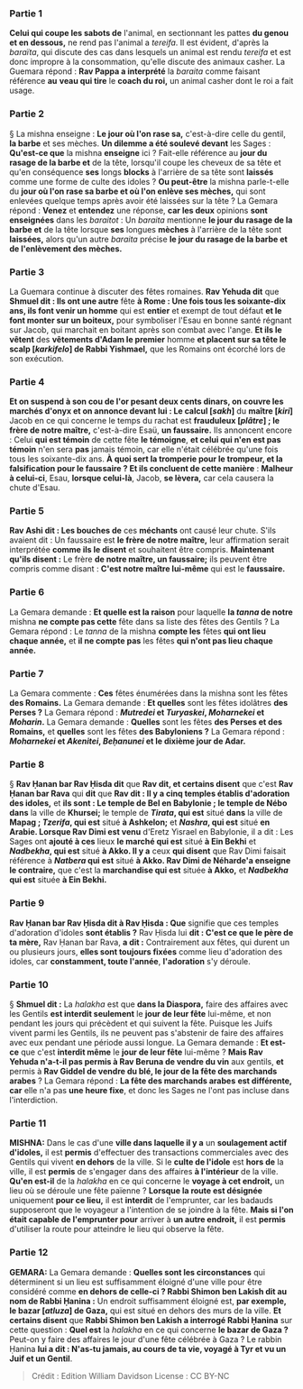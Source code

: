 
### Partie 1
<b>Celui qui coupe les sabots de</b> l'animal, en sectionnant les pattes <b>du genou et en dessous,</b> ne rend pas l'animal a <i>tereifa</i>. Il est évident, d'après la <i>baraïta</i>, qui discute des cas dans lesquels un animal est rendu <i>tereifa</i> et est donc impropre à la consommation, qu'elle discute des animaux casher. La Guemara répond : <b>Rav Pappa a interprété</b> la <i>baraita</i> comme faisant référence <b>au</b> <b>veau qui tire</b> le <b>coach du roi,</b> un animal casher dont le roi a fait usage.

### Partie 2
§ La mishna enseigne : <b>Le jour où l'on rase sa,</b> c'est-à-dire celle du gentil, <b>la barbe</b> et ses mèches. <b>Un dilemme a été soulevé devant</b> les Sages : <b>Qu'est-ce que</b> la mishna <b>enseigne</b> ici ? Fait-elle référence au <b>jour du rasage de la barbe et</b> de la tête, lorsqu'il coupe les cheveux de sa tête et qu'en conséquence <b>ses</b> longs <b>blocks</b> à l'arrière de sa tête sont <b>laissés</b> comme une forme de culte des idoles ? <b>Ou peut-être</b> la mishna parle-t-elle du <b>jour où l'on rase sa barbe et où l'on enlève ses mèches,</b> qui sont enlevées quelque temps après avoir été laissées sur la tête ? La Gemara répond : <b>Venez</b> et <b>entendez</b> une réponse, <b>car les deux</b> opinions <b>sont enseignées</b> dans les <i>baraitot</i> : Un <i>baraita</i> mentionne <b>le jour du rasage de la barbe et</b> de la tête lorsque <b>ses</b> longues <b>mèches</b> à l'arrière de la tête sont <b>laissées,</b> alors qu'un autre <i>baraita</i> précise <b>le jour du rasage de la barbe et de l'enlèvement des mèches.</b>

### Partie 3
La Guemara continue à discuter des fêtes romaines. <b>Rav Yehuda dit</b> que <b>Shmuel dit : Ils ont une autre</b> fête <b>à Rome : Une fois tous les soixante-dix ans, ils font venir un homme</b> qui est <b>entier</b> et exempt de tout défaut <b>et le font monter sur un boiteux,</b> pour symboliser l'Esau en bonne santé régnant sur Jacob, qui marchait en boitant après son combat avec l'ange. <b>Et ils le vêtent</b> des <b>vêtements d'Adam le premier</b> homme <b>et placent sur sa tête le scalp [<i>karkifelo</i>] de Rabbi Yishmael,</b> que les Romains ont écorché lors de son exécution.

### Partie 4
<b>Et on suspend à son cou de l'or pesant deux cents dinars, on couvre les marchés d'onyx et on annonce devant lui : Le calcul [<i>sakh</i>]</b> du <b>maître [<i>kiri</i>]</b> Jacob en ce qui concerne le temps du rachat est <b>frauduleux [<i>plâtre</i>] ; le frère de notre maître,</b> c'est-à-dire Esaü, <b>un faussaire.</b> Ils annoncent encore : Celui <b>qui est témoin</b> de cette fête <b>le témoigne</b>, <b>et celui qui n'en est pas témoin</b> n'en sera <b>pas</b> jamais témoin, car elle n'était célébrée qu'une fois tous les soixante-dix ans. <b>À quoi sert la tromperie pour le trompeur, et la falsification pour le faussaire ? Et ils concluent de cette manière</b> : <b>Malheur à celui-ci</b>, Esau, <b>lorsque celui-là</b>, Jacob, <b>se lèvera,</b> car cela causera la chute d'Esau.

### Partie 5
<b>Rav Ashi dit : Les bouches de</b> ces <b>méchants</b> ont causé leur chute. S'ils avaient dit : Un faussaire</b> est <b>le frère de notre maître,</b> leur affirmation serait interprétée <b>comme ils le disent</b> et souhaitent être compris. <b>Maintenant qu'ils disent :</b> Le frère <b>de notre maître, un faussaire;</b> ils peuvent être compris comme disant : <b>C'est notre maître lui-même</b> qui est le <b>faussaire.</b>

### Partie 6
La Gemara demande : <b>Et quelle est la raison</b> pour laquelle <b>la <i>tanna</i> de notre</b> mishna <b>ne compte pas cette</b> fête dans sa liste des fêtes des Gentils ? La Gemara répond : Le <i>tanna</i> de la mishna <b>compte les</b> fêtes <b>qui ont lieu chaque année,</b> et <b>il ne compte pas</b> les fêtes <b>qui n'ont pas lieu chaque année.</b>

### Partie 7
La Gemara commente : <b>Ces</b> fêtes énumérées dans la mishna sont les fêtes <b>des Romains.</b> La Gemara demande : <b>Et quelles</b> sont les fêtes idolâtres <b>des Perses ?</b> La Gemara répond : <b><i>Mutredei</i> et <i>Turyaskei</i>, <i>Moharnekei</i> et <i>Moharin</i>.</b> La Gemara demande : <b>Quelles</b> sont les fêtes <b>des Perses et des Romains,</b> et <b>quelles</b> sont les fêtes <b>des Babyloniens ?</b> La Gemara répond : <b><i>Moharnekei</i> et <i>Akenitei</i>, <i>Beḥanunei</i> et le dixième jour de Adar.</b>

### Partie 8
§ <b>Rav Ḥanan bar Rav Ḥisda dit</b> que <b>Rav dit, et certains disent</b> que c'est <b>Rav Ḥanan bar Rava</b> qui <b>dit</b> que <b>Rav dit : Il y a cinq temples établis d'adoration des idoles,</b> et <b>ils sont : Le temple de Bel en Babylonie ; le temple de Nébo dans</b> la ville de <b>Khursei;</b> le temple de <b><i>Tirata</i>, qui est</b> situé <b>dans</b> la ville de <b>Mapag ; <i>Tzerifa</i>, qui est</b> situé <b>à Ashkelon;</b> et <b><i>Nashra</i>, qui est</b> situé <b>en Arabie. Lorsque Rav Dimi est venu</b> d'Eretz Yisrael en Babylonie, il a dit : Les Sages ont <b>ajouté à ces</b> lieux <b>le marché qui est</b> situé <b>à Ein Bekhi</b> et <b><i>Nadbekha</i>, qui est</b> situé <b>à Akko. Il y a</b> ceux <b>qui disent</b> que Rav Dimi faisait référence à <b><i>Natbera</i> qui est</b> situé <b>à Akko. Rav Dimi de Néharde'a enseigne le contraire,</b> que c'est la <b>marchandise qui est</b> située <b>à Akko,</b> et <b><i>Nadbekha</i> qui est</b> située <b>à Ein Bekhi.</b>

### Partie 9
<b>Rav Ḥanan bar Rav Ḥisda dit à Rav Ḥisda : Que</b> signifie que ces temples d'adoration d'idoles <b>sont établis ?</b> Rav Ḥisda lui <b>dit : C'est ce que le père de ta mère,</b> Rav Ḥanan bar Rava, <b>a dit :</b> Contrairement aux fêtes, qui durent un ou plusieurs jours, <b>elles sont toujours fixées</b> comme lieu d'adoration des idoles, car <b>constamment, toute l'année</b>, <b>l'adoration</b> s'y déroule.

### Partie 10
§ <b>Shmuel dit :</b> La <i>halakha</i> est que <b>dans la Diaspora,</b> faire des affaires avec les Gentils <b>est interdit seulement</b> le <b>jour de leur fête</b> lui-même, et non pendant les jours qui précèdent et qui suivent la fête. Puisque les Juifs vivent parmi les Gentils, ils ne peuvent pas s'abstenir de faire des affaires avec eux pendant une période aussi longue. La Gemara demande : <b>Et est-ce</b> que c'est <b>interdit même</b> le <b>jour de leur fête</b> lui-même ? <b>Mais Rav Yehuda n'a-t-il pas permis à Rav Beruna de vendre du vin</b> aux gentils, <b>et</b> permis à <b>Rav Giddel de vendre du blé, le jour de la fête des marchands arabes</b> ? La Gemara répond : <b>La fête des marchands arabes</b> <b>est différente, car</b> elle n'a pas <b>une heure fixe</b>, et donc les Sages ne l'ont pas incluse dans l'interdiction.

### Partie 11
<strong>MISHNA:</strong> Dans le cas d'une <b>ville dans laquelle il y a</b> un <b>soulagement actif d'idoles,</b> il est <b>permis</b> d'effectuer des transactions commerciales avec des Gentils qui vivent <b>en dehors</b> de la ville. Si le <b>culte de l'idole</b> est <b>hors de</b> la ville, il est <b>permis</b> de s'engager dans des affaires <b>à l'intérieur</b> de la ville. <b>Qu'en est-il</b> de la <i>halakha</i> en ce qui concerne le <b>voyage à cet endroit,</b> un lieu où se déroule une fête païenne ? <b>Lorsque la route est désignée</b> uniquement <b>pour ce lieu,</b> il est <b>interdit</b> de l'emprunter, car les badauds supposeront que le voyageur a l'intention de se joindre à la fête. <b>Mais si l'on était capable de l'emprunter pour</b> arriver à <b>un autre endroit,</b> il est <b>permis</b> d'utiliser la route pour atteindre le lieu qui observe la fête.

### Partie 12
<strong>GEMARA:</strong> La Gemara demande : <b>Quelles sont les circonstances</b> qui déterminent si un lieu est suffisamment éloigné d'une ville pour être considéré comme <b>en dehors de celle-ci ? Rabbi Shimon ben Lakish dit au nom de Rabbi Ḥanina :</b> Un endroit suffisamment éloigné est, <b>par exemple, le bazar [<i>atluza</i>] de Gaza,</b> qui est situé en dehors des murs de la ville. <b>Et certains disent</b> que <b>Rabbi Shimon ben Lakish a interrogé Rabbi Ḥanina</b> sur cette question : <b>Quel est</b> la <i>halakha</i> en ce qui concerne <b>le bazar de Gaza ?</b> Peut-on y faire des affaires le jour d'une fête célébrée à Gaza ? Le rabbin Ḥanina <b>lui a dit : N'as-tu jamais, au cours de ta vie, voyagé à Tyr et vu un Juif et un Gentil</b>.

>Crédit : Edition William Davidson
>License : CC BY-NC